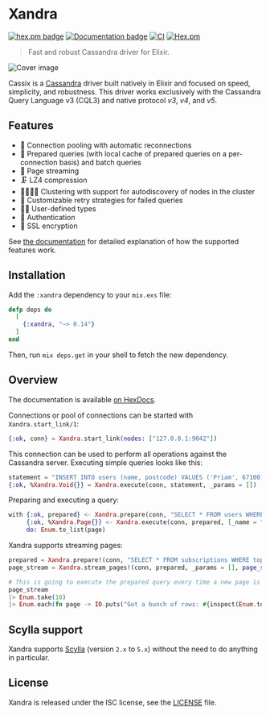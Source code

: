 # Xandra

[![hex.pm badge](https://img.shields.io/badge/Package%20on%20hex.pm-informational)](https://hex.pm/packages/xandra)
[![Documentation badge](https://img.shields.io/badge/Documentation-ff69b4)][documentation]
[![CI](https://github.com/lexhide/xandra/actions/workflows/main.yml/badge.svg)](https://github.com/lexhide/xandra/actions/workflows/main.yml)
[![Hex.pm](https://img.shields.io/hexpm/v/xandra.svg)](https://hex.pm/packages/xandra)

> Fast and robust Cassandra driver for Elixir.

![Cover image](http://i.imgur.com/qtbgj00.jpg)

Cassix is a [Cassandra][cassandra] driver built natively in Elixir and focused
on speed, simplicity, and robustness. This driver works exclusively with the
Cassandra Query Language v3 (CQL3) and native protocol *v3*, *v4*, and *v5*.

## Features

  * 🎱 Connection pooling with automatic reconnections
  * 🌯 Prepared queries (with local cache of prepared queries on a
    per-connection basis) and batch queries
  * 📃 Page streaming
  * 🗜️ LZ4 compression
  * 👩‍👩‍👧‍👧 Clustering with support for autodiscovery of nodes in the cluster
  * 🔁 Customizable retry strategies for failed queries
  * 👩‍💻 User-defined types
  * 🔑 Authentication
  * 🔐 SSL encryption

See [the documentation][documentation] for detailed explanation of how the
supported features work.

## Installation

Add the `:xandra` dependency to your `mix.exs` file:

```elixir
defp deps do
  [
    {:xandra, "~> 0.14"}
  ]
end
```

Then, run `mix deps.get` in your shell to fetch the new dependency.

## Overview

The documentation is available [on HexDocs][documentation].

Connections or pool of connections can be started with `Xandra.start_link/1`:

```elixir
{:ok, conn} = Xandra.start_link(nodes: ["127.0.0.1:9042"])
```

This connection can be used to perform all operations against the Cassandra
server. Executing simple queries looks like this:

```elixir
statement = "INSERT INTO users (name, postcode) VALUES ('Priam', 67100)"
{:ok, %Xandra.Void{}} = Xandra.execute(conn, statement, _params = [])
```

Preparing and executing a query:

```elixir
with {:ok, prepared} <- Xandra.prepare(conn, "SELECT * FROM users WHERE name = ?"),
     {:ok, %Xandra.Page{}} <- Xandra.execute(conn, prepared, [_name = "Priam"]),
     do: Enum.to_list(page)
```

Xandra supports streaming pages:

```elixir
prepared = Xandra.prepare!(conn, "SELECT * FROM subscriptions WHERE topic = :topic")
page_stream = Xandra.stream_pages!(conn, prepared, _params = [], page_size: 1_000)

# This is going to execute the prepared query every time a new page is needed:
page_stream
|> Enum.take(10)
|> Enum.each(fn page -> IO.puts("Got a bunch of rows: #{inspect(Enum.to_list(page))}") end)
```

## Scylla support

Xandra supports [Scylla][scylladb] (version `2.x` to `5.x`) without the need to do anything in particular.

## License

Xandra is released under the ISC license, see the [LICENSE](LICENSE) file.

[documentation]: https://hexdocs.pm/xandra
[cassandra]: http://cassandra.apache.org
[scylladb]: https://www.scylladb.com/
